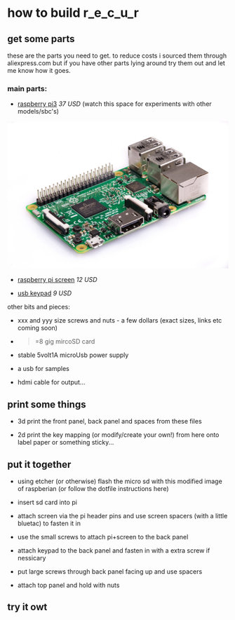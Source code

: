 # how to build r_e_c_u_r

## get some parts

these are the parts you need to get. to reduce costs i sourced them through aliexpress.com but if you have other parts lying around try them out and let me know how it goes.

### main parts:

- [raspberry pi3] *37 USD* (watch this space for experiments with other models/sbc's)

![alt text][raspberry pi image]

- [raspberry pi screen] *12 USD*

- [usb keypad] *9 USD*

other bits and pieces:

- xxx and yyy size screws and nuts - a few dollars (exact sizes, links etc coming soon)

- >=8 gig mircoSD card

- stable 5volt1A microUsb power supply

- a usb for samples

- hdmi cable for output...

## print some things

- 3d print the front panel, back panel and spaces from these files

- 2d print the key mapping (or modify/create your own!) from here onto label paper or something sticky...

## put it together

- using etcher (or otherwise) flash the micro sd with this modified image of raspberian (or follow the dotfile instructions here)

- insert sd card into pi

- attach screen via the pi header pins and use screen spacers (with a little bluetac) to fasten it in

- use the small screws to attach pi+screen to the back panel

- attach keypad to the back panel and fasten in with a extra screw if nessicary

- put large screws through back panel facing up and use spacers

- attach top panel and hold with nuts

## try it owt

[raspberry pi3]:https://www.aliexpress.com/item/RS-Version-2016-New-Raspberry-Pi-3-Model-B-Board-1GB-LPDDR2-BCM2837-Quad-Core-Ras/32789942633.html?spm=a2g0s.9042311.0.0.FkRWty
[raspberry pi image]: ./images/build_01_pi.jpg
[raspberry pi screen]:https://www.aliexpress.com/item/New-3-5-inch-Raspberry-Pi-LCD-TFT-Touchscreen-Display-Touch-Shield-Raspberry-pi-2-Model/32605410449.html?spm=a2g0s.9042311.0.0.ZW1WDU
[usb keypad]:https://www.aliexpress.com/item/2-4G-Wireless-Keyboard-USB-Numeric-Keypad-19-Keys-Mini-Digital-Keyboard-Ultra-Slim-Number-Pad/32818206308.html?spm=a2g0s.9042311.0.0.FkRWty
